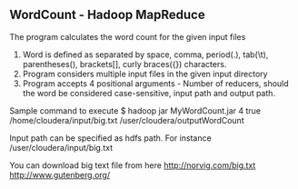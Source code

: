WordCount - Hadoop MapReduce
----------------------------
The program calculates the word count for the given input files

1. Word is defined as separated by space, comma, period(.), tab(\t), parentheses(), brackets[], curly braces({}) characters.
2. Program considers multiple input files in the given input directory
3. Program accepts 4 positional arguments - Number of reducers, should the word be considered case-sensitive, input path and output path.

Sample command to execute
$ hadoop jar MyWordCount.jar 4 true /home/cloudera/input/big.txt /user/cloudera/outputWordCount

Input path can be specified as hdfs path. For instance /user/cloudera/input/big.txt

You can download big text file from here 
http://norvig.com/big.txt
http://www.gutenberg.org/